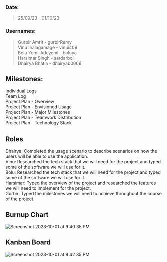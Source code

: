 ### Date:
> 25/09/23 - 01/10/23

### Usernames:
> Gurbir Amrit - gurbirRemy <br>
> Vinu Ihalagamage - vinui409 <br>
> Bolu Yomi-Adeyemi - boluya <br>
> Harsimar Singh - sardarboi <br>
> Dhairya Bhatia - dhairyab0069 <br>

## Milestones:
Individual Logs <br>
Team Log <br>
Project Plan - Overview <br>
Project Plan - Envisioned Usage <br>
Project Plan - Major Milestones <br>
Project Plan - Teamwork Distribution <br>
Project Plan - Technology Stack <br>


## Roles
Dhairya: Completed the usage scenario to describe scenarios on how the users will be able to use the application. <br>
Vinu: Researched the tech stack that we will need for the project and typed some of the software we will use for it. <br>
Bolu: Researched the tech stack that we will need for the project and typed some of the software we will use for it. <br>
Harsimar: Typed the overview of the project and researched the features we will need to implement for the project. <br>
Gurbir: Typed the milestones we will need to achieve throughout the course of the project. <br>

## Burnup Chart

![Screenshot 2023-10-01 at 9 40 35 PM](https://github.com/COSC-499-W2023/year-long-project-team-16/assets/119131124/bde6b479-253a-4bd1-a534-d7e0ac9a2403)

## Kanban Board

![Screenshot 2023-10-01 at 9 42 35 PM](https://github.com/COSC-499-W2023/year-long-project-team-16/assets/119131124/f234fc1e-b09a-493c-a8e1-b82a7ccdfb93)


